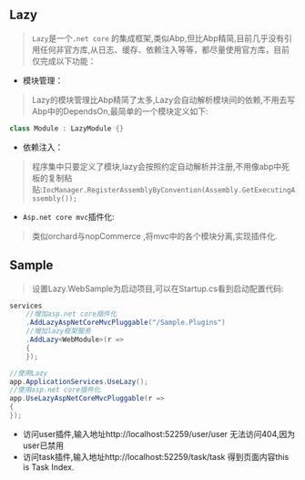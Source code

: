 ## Lazy ##
> `Lazy`是一个`.net core` 的集成框架,类似Abp,但比Abp精简,目前几乎没有引用任何非官方库,从日志、缓存、依赖注入等等，都尽量使用官方库，目前仅完成以下功能：

 - 模块管理：

> Lazy的模块管理比Abp精简了太多,Lazy会自动解析模块间的依赖,不用去写Abp中的DependsOn,最简单的一个模块定义如下:
```c#
class Module : LazyModule {}
```

 - 依赖注入：

> 程序集中只要定义了模块,lazy会按照约定自动解析并注册,不用像abp中死板的复制粘贴:`IocManager.RegisterAssemblyByConvention(Assembly.GetExecutingAssembly());`

 - `Asp.net core mvc`插件化:

> 类似orchard与nopCommerce ,将mvc中的各个模块分离,实现插件化.

## Sample ##

> 设置Lazy.WebSample为启动项目,可以在Startup.cs看到启动配置代码:
```C#           
services
    //增加asp.net core插件化
    .AddLazyAspNetCoreMvcPluggable("/Sample.Plugins")
    //增加lazy框架服务
    .AddLazy<WebModule>(r =>
    {
    });
```
```C#
//使用Lazy
app.ApplicationServices.UseLazy();
//使用asp.net core插件化
app.UseLazyAspNetCoreMvcPluggable(r =>
{
});
```
- 访问user插件,输入地址http://localhost:52259/user/user 无法访问404,因为user已禁用
- 访问task插件,输入地址http://localhost:52259/task/task 得到页面内容this is Task Index.

    
     

                


